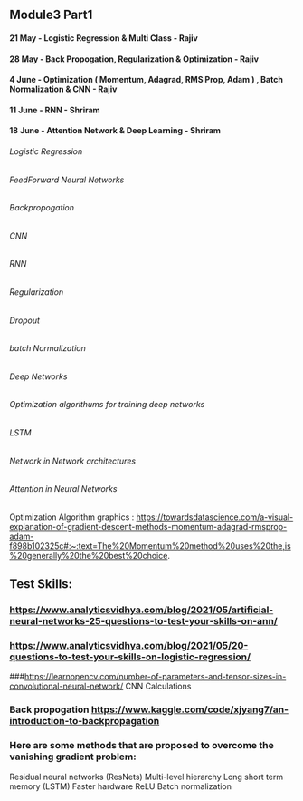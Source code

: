 ## Module3 Part1
#### 21 May - Logistic Regression & Multi Class - Rajiv
#### 28 May - Back Propogation, Regularization & Optimization - Rajiv
#### 4 June - Optimization ( Momentum, Adagrad, RMS Prop, Adam ) , Batch Normalization & CNN - Rajiv
#### 11 June - RNN - Shriram
#### 18 June - Attention Network & Deep Learning - Shriram

###### Logistic Regression
###### FeedForward Neural Networks
###### Backpropogation
###### CNN
###### RNN
###### Regularization
###### Dropout
###### batch Normalization
###### Deep Networks
###### Optimization algorithums for training deep networks
###### LSTM
###### Network in Network architectures
###### Attention in Neural Networks

Optimization Algorithm graphics : https://towardsdatascience.com/a-visual-explanation-of-gradient-descent-methods-momentum-adagrad-rmsprop-adam-f898b102325c#:~:text=The%20Momentum%20method%20uses%20the,is%20generally%20the%20best%20choice.


## Test Skills:
### https://www.analyticsvidhya.com/blog/2021/05/artificial-neural-networks-25-questions-to-test-your-skills-on-ann/

### https://www.analyticsvidhya.com/blog/2021/05/20-questions-to-test-your-skills-on-logistic-regression/

###https://learnopencv.com/number-of-parameters-and-tensor-sizes-in-convolutional-neural-network/
CNN Calculations
### Back propogation https://www.kaggle.com/code/xjyang7/an-introduction-to-backpropagation

### Here are some methods that are proposed to overcome the vanishing gradient problem:
Residual neural networks (ResNets)
Multi-level hierarchy
Long short term memory (LSTM)
Faster hardware
ReLU
Batch normalization
